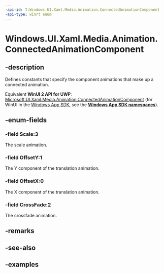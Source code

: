 ```yaml
---
-api-id: T:Windows.UI.Xaml.Media.Animation.ConnectedAnimationComponent
-api-type: winrt enum
---
```


<!-- Enumeration syntax.
public enum ConnectedAnimationComponent : int 
-->

# Windows.UI.Xaml.Media.Animation.ConnectedAnimationComponent

## -description
Defines constants that specify the component animations that make up a connected animation.

Equivalent **WinUI 2 API for UWP**: [Microsoft.UI.Xaml.Media.Animation.ConnectedAnimationComponent](/windows/winui/api/microsoft.ui.xaml.media.animation.connectedanimationcomponent) (for WinUI in the [Windows App SDK](/windows/apps/windows-app-sdk/), see the **[Windows App SDK namespaces](/windows/windows-app-sdk/api/winrt/)**).

## -enum-fields
### -field Scale:3
The scale animation.

### -field OffsetY:1
The Y component of the translation animation.

### -field OffsetX:0
The X component of the translation animation.

### -field CrossFade:2
The crossfade animation.

## -remarks

## -see-also

## -examples


